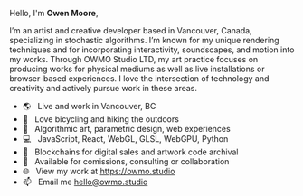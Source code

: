 Hello, I'm **Owen Moore**,

I’m an artist and creative developer based in Vancouver, Canada, specializing in stochastic algorithms. I’m known for my unique rendering techniques and for incorporating interactivity, soundscapes, and motion into my works. Through OWMO Studio LTD, my art practice focuses on producing works for physical mediums as well as live installations or browser-based experiences. I love the intersection of technology and creativity and actively pursue work in these areas.

-   🌎 &nbsp; Live and work in Vancouver, BC
-   🚴 &nbsp; Love bicycling and hiking the outdoors
-   🎨 &nbsp; Algorithmic art, parametric design, web experiences
-   💻 &nbsp; JavaScript, React, WebGL, GLSL, WebGPU, Python
-   🧱 &nbsp; Blockchains for digital sales and artwork code archival
-   📅 &nbsp; Available for comissions, consulting or collaboration
-   🌐 &nbsp; View my work at https://owmo.studio
-   📫 &nbsp; Email me [hello@owmo.studio](mailto:hello@owmo.studio)
